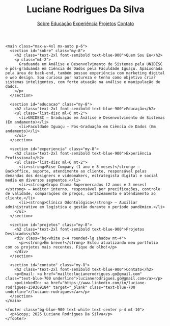 <!DOCTYPE html>
<html lang="pt-BR">
  <head>
    <meta charset="UTF-8" />
    <meta name="viewport" content="width=device-width, initial-scale=1.0" />
    <title>Luciane Rodrigues - Portfólio</title>
    <link href="https://fonts.googleapis.com/css2?family=Inter:wght@400;600;700&display=swap" rel="stylesheet" />
    <script src="https://cdn.tailwindcss.com"></script>
  </head>
  <body class="font-inter bg-gray-100 text-gray-800">
    <header class="bg-blue-900 text-white p-6 text-center shadow-md">
      <h1 class="text-3xl font-bold">Luciane Rodrigues Da Silva</h1>
      <nav class="mt-4 space-x-4">
        <a href="#sobre" class="hover:underline">Sobre</a>
        <a href="#educacao" class="hover:underline">Educação</a>
        <a href="#experiencia" class="hover:underline">Experiência</a>
        <a href="#projetos" class="hover:underline">Projetos</a>
        <a href="#contato" class="hover:underline">Contato</a>
      </nav>
    </header>

    <main class="max-w-4xl mx-auto p-6">
      <section id="sobre" class="my-8">
        <h2 class="text-2xl font-semibold text-blue-900">Quem Sou Eu</h2>
        <p class="mt-2">
          Graduanda em Análise e Desenvolvimento de Sistemas pela UNIDESC e pós-graduanda em Ciência de Dados pela Faculdade Iguaçu. Apaixonada pela área de back-end, também possuo experiência com marketing digital e web design. Sou curiosa por natureza e tenho como objetivo criar sistemas inteligentes, com forte atuação na análise e manipulação de dados.
        </p>
      </section>

      <section id="educacao" class="my-8">
        <h2 class="text-2xl font-semibold text-blue-900">Educação</h2>
        <ul class="list-disc ml-6 mt-2">
          <li>UNIDESC – Graduação em Análise e Desenvolvimento de Sistemas (Em andamento)</li>
          <li>Faculdade Iguaçu – Pós-Graduação em Ciência de Dados (Em andamento)</li>
        </ul>
      </section>

      <section id="experiencia" class="my-8">
        <h2 class="text-2xl font-semibold text-blue-900">Experiência Profissional</h2>
        <ul class="list-disc ml-6 mt-2">
          <li><strong>Rise Company (1 ano e 8 meses)</strong> – Backoffice, suporte, atendimento ao cliente, responsável pelas demandas dos designers e videomakers, estrategista digital e social media em diversos segmentos.</li>
          <li><strong>Grupo Chama Supermercados (2 anos e 3 meses)</strong> – Auditor interno, responsável por precificações, controle de validade, comparações de preços, cartazeamento e atendimento ao cliente.</li>
          <li><strong>Clínica Odontológica</strong> – Auxiliar administrativo em logística e gestão durante o período pandêmico.</li>
        </ul>
      </section>

      <section id="projetos" class="my-8">
        <h2 class="text-2xl font-semibold text-blue-900">Projetos Destacados</h2>
        <div class="bg-white p-4 rounded-lg shadow mt-4">
          <p><strong>Em breve!</strong> Estou atualizando meu portfólio com os projetos mais recentes. Fique de olho!</p>
        </div>
      </section>

      <section id="contato" class="my-8">
        <h2 class="text-2xl font-semibold text-blue-900">Contato</h2>
        <p>Email: <a href="mailto:lucianerodrigues.go@gmail.com" class="text-blue-700 underline">lucianerodrigues.go@gmail.com</a></p>
        <p>LinkedIn: <a href="https://www.linkedin.com/in/luciane-rodrigues-159369184" target="_blank" class="text-blue-700 underline">/luciane-rodrigues</a></p>
      </section>
    </main>

    <footer class="bg-blue-900 text-white text-center p-4 mt-10">
      <p>&copy; 2025 Luciane Rodrigues Da Silva</p>
    </footer>
  </body>
</html>

